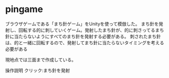 # pingame
 
ブラウザゲームである「まち針ゲーム」をUnityを使って模倣した。
まち針を発射し、回転する的に刺していくゲーム。発射したまち針が、的に刺さってるまち針に当たらないようにすべてのまち針を発射する必要がある。
刺されたまち針は、的と一緒に回転するので、発射してまち針に当たらないタイミングを考える必要がある

現地点では三面まで作成している。

操作説明
クリック:まち針を発射
